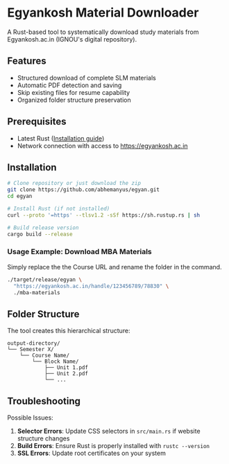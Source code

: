 # Egyankosh Material Downloader

A Rust-based tool to systematically download study materials from Egyankosh.ac.in (IGNOU's digital repository).

## Features

- Structured download of complete SLM materials
- Automatic PDF detection and saving
- Skip existing files for resume capability
- Organized folder structure preservation

## Prerequisites

- Latest Rust ([Installation guide](https://www.rust-lang.org/tools/install))
- Network connection with access to https://egyankosh.ac.in

## Installation

```bash
# Clone repository or just download the zip
git clone https://github.com/abhemanyus/egyan.git
cd egyan

# Install Rust (if not installed)
curl --proto '=https' --tlsv1.2 -sSf https://sh.rustup.rs | sh

# Build release version
cargo build --release
```

### Usage Example: Download MBA Materials

Simply replace the the Course URL and rename the folder in the command.

```bash
./target/release/egyan \
  "https://egyankosh.ac.in/handle/123456789/78830" \
  ./mba-materials
```

## Folder Structure

The tool creates this hierarchical structure:
```
output-directory/
└── Semester X/
    └── Course Name/
        └── Block Name/
            ├── Unit 1.pdf
            ├── Unit 2.pdf
            └── ...
```

## Troubleshooting

Possible Issues:
1. **Selector Errors**: Update CSS selectors in `src/main.rs` if website structure changes
2. **Build Errors**: Ensure Rust is properly installed with `rustc --version`
3. **SSL Errors**: Update root certificates on your system
